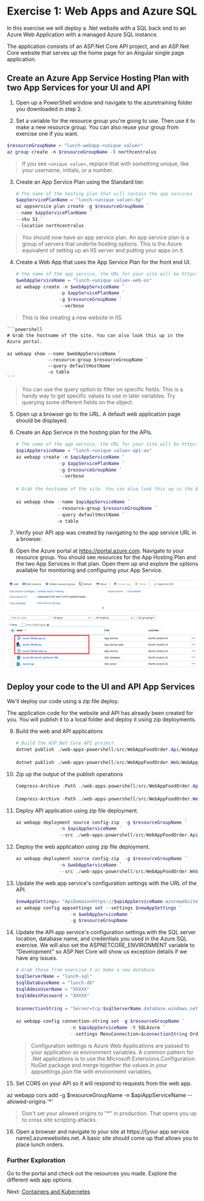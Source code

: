 # Exercise 1: Web Apps and Azure SQL

In this exercise we will deploy a .Net website with a SQL back end to an Azure Web Application with a managed Azure SQL instance.

The application consists of an ASP.Net Core API project, and an ASP.Net Core website that serves up the home page for an Angular single page application.

## Create an Azure App Service Hosting Plan with two App Services for your UI and API

1. Open up a PowerShell window and navigate to the azuretraining folder you downloaded in step 2.

2. Set a variable for the resource group you're going to use. Then use it to make a new resource group. You can also reuse your group from exercise one if you want.

```powershell
$resourceGroupName = "lunch-webapp-<unique value>"
az group create -n $resourceGroupName -l northcentralus
```

> If you see `<unique value>`, replace that with something unique, like your username, initials, or a number.

3. Create an App Service Plan using the Standard tier.

    ```powershell
    # The name of the hosting plan that will contain the app services
    $appServicePlanName = "lunch-<unique value>-hp"
    az appservice plan create -g $resourceGroupName `
    --name $appServicePlanName `
    --sku S1 `
    --location northcentralus 
    ```

> You should now have an app service plan. An app service plan is a group of servers that underlie hosting options. This is the Azure equivalent of setting up an IIS server and putting your apps on it.

4. Create a Web App that uses the App Service Plan for the front end UI.

    ```powershell
    # the name of the app service, the URL for your site will be https://[app servicename].azurewebsites.net
    $webAppServiceName = "lunch-<unique value>-web-as"
    az webapp create -n $webAppServiceName `
                    -p $appServicePlanName `
                    -g $resourceGroupName `
                    --verbose
    ```

> This is like creating a new website in IIS.

    ```powershell
    # Grab the hostname of the site. You can also look this up in the Azure portal.

    az webapp show --name $webAppServiceName `
                   --resource-group $resourceGroupName `
                   --query defaultHostName `
                   -o table
    ```

> You can use the query option to filter on specific fields. This is a handy way to get specific values to use in later variables. Try querying some different fields on the object.

5. Open up a browser go to the URL.  A default web application page should be displayed.

6. Create an App Service in the hosting plan for the APIs.

    ```powershell
    # The name of the app service, the URL for your site will be https://[app servicename].azurewebsites.net
    $apiAppServiceName = "lunch-<unique value>-api-as"
    az webapp create -n $apiAppServiceName `
                    -p $appServicePlanName `
                    -g $resourceGroupName `
                    --verbose
    
    # Grab the hostname of the site. You can also look this up in the Azure portal.

    az webapp show --name $apiAppServiceName `
                   --resource-group $resourceGroupName `
                   --query defaultHostName `
                   -o table
    ```

7. Verify your API app was created by navigating to the app service URL in a browser.

8. Open the Azure portal at https://portal.azure.com.  Navigate to your resource group.  You should see resources for the App Hosting Plan and the two App Services in that plan.  Open them up and explore the options available for monitoring and configuring your App Service.

![Web App Resources](images/web-apps-resource-group.png)

## Deploy your code to the UI and API App Services

We'll deploy our code using a zip file deploy.

The application code for the website and API has already been created for you. You will publish it to a local folder and deploy it using zip deployments.

9. Build the web and API applications

    ```powershell
    # Build the ASP.Net Core API project
    dotnet publish ./web-apps-powershell/src/WebAppFoodOrder.Api/WebAppFoodOrder.Api.csproj -o ./publish/webapi

    dotnet publish ./web-apps-powershell/src/WebAppFoodOrder.Web/WebAppFoodOrder.Web.csproj -o ./publish/webapp
    ```

10. Zip up the output of the publish operations

    ```powershell
    Compress-Archive -Path ./web-apps-powershell/src/WebAppFoodOrder.Api/publish/webapi/* -DestinationPath ./web-apps-powershell/src/WebAppFoodOrder.Api/publish/webappapi.zip -Force

    Compress-Archive -Path ./web-apps-powershell/src/WebAppFoodOrder.Web/publish/webapp/* -DestinationPath ./web-apps-powershell/src/WebAppFoodOrder.Web/publish/webappweb.zip -Force
    ```

11. Deploy API application using zip file deployment.

    ```powershell
    az webapp deployment source config-zip  -g $resourceGroupName `
                    -n $apiAppServiceName `
                    --src ./web-apps-powershell/src/WebAppFoodOrder.Api/publish/webappapi.zip
    ```

12. Deploy the web application using zip file deployment.

    ```powershell
    az webapp deployment source config-zip  -g $resourceGroupName `
                    -n $webAppServiceName `
                    --src ./web-apps-powershell/src/WebAppFoodOrder.Web/publish/webappweb.zip
    ```

13. Update the web app service's configuration settings with the URL of the API.

    ```powershell
    $newAppSettings= "ApiDomain=https://$apiAppServiceName.azurewebsites.net"
    az webapp config appsettings set --settings $newAppSettings `
                        -n $webAppServiceName `
                        -g $resourceGroupName

    ```

14. Update the API app service's configuration settings with the SQL server location, database name, and credentials you used in the Azure SQL exercise. We will also set the ASPNETCORE_ENVIRONMENT variable to "Development" so ASP.Net Core will show us exception details if we have any issues.

    ```powershell
    # Grab these from exercise 3 or make a new database
    $sqlServerName = "lunch-sql"
    $sqlDatabaseName = "lunch-db"
    $sqlAdminUserName = "XXXXX"
    $sqlAdminPassword = "XXXXX"

    $connectionString = "Server=tcp:$sqlServerName.database.windows.net,1433;Initial Catalog=$sqlDatabaseName;Persist Security Info=False;User ID=$sqlAdminUserName;Password=$sqlAdminPassword;MultipleActiveResultSets=False;Encrypt=True;TrustServerCertificate=False;Connection Timeout=30;"

    az webapp config connection-string set -g $resourceGroupName `
                        -n $apiAppServiceName -t SQLAzure `
                        --settings MenuConnection=$connectionString OrderConnection=$connectionString
    ```
    > Configuration settings is Azure Web Applications are passed to your application as environment variables.  A common pattern for .Net applications is to use the Microsoft.Extensions.Configuration NuGet package and merge together the values in your appsettings.json file with environment variables.

15. Set CORS on your API so it will respond to requests from the web app. 

az webapp cors add -g $resourceGroupName -n $apiAppServiceName --allowed-origins '*'

> Don't set your allowed origins to "*" in production. That opens you up to cross site scripting attacks.

16. Open a browser and navigate to your site at https://[your app service name].azurewebsites.net.  A basic site should come up that allows you to place lunch orders.

### Further Exploration
Go to the portal and check out the resources you made. Explore the different web app options.

Next: [Containers and Kubernetes](05-containers-kubernetes.md)
